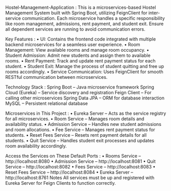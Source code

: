 Hostel-Management-Application : 
This is a microservices-based Hostel Management System built with Spring Boot, utilizing FeignClient for inter-service communication. Each microservice handles a specific responsibility like room management, admissions, rent payment, and student exit. Ensure all dependent services are running to avoid communication errors.

Key Features :
  • UI: Contains the frontend code integrated with multiple backend microservices for a seamless user experience.
	•	Room Management: View available rooms and manage room occupancy.
	•	Student Admission: Admit new students and assign them to available rooms.
	•	Rent Payment: Track and update rent payment status for each student.
	•	Student Exit: Manage the process of student quitting and free up rooms accordingly.
	•	Service Communication: Uses FeignClient for smooth RESTful communication between microservices.
 
Technology Stack :
Spring Boot – Java microservice framework Spring Cloud (Eureka) – Service discovery and registration Feign Client – For calling other microservices Spring Data JPA – ORM for database interaction MySQL – Persistent relational database

Microservices in This Project :
	•	Eureka Server – Acts as the service registry for all microservices.
	•	Room Service – Manages room details and availability status.
	•	Admission Service – Handles new student admissions and room allocations.
	•	Fee Service – Manages rent payment status for students.
	•	Reset Fees Service – Resets rent payment details for all students.
	•	Quit Service – Handles student exit processes and updates room availability accordingly.
 
Access the Services on These Default Ports :
	•	Rooms Service – http://localhost:8080
	•	Admission Service – http://localhost:8081
	•	Quit Service – http://localhost:8082
	•	Fees Service – http://localhost:8083
	•	Reset Fees Service – http://localhost:8084
	•	Eureka Server – http://localhost:8761
Notes
All services must be up and registered with Eureka Server for Feign Clients to function correctly.
